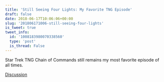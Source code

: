 ```yaml
---
title: 'Still Seeing Four Lights: My Favorite TNG Episode'
draft: false
date: 2018-06-17T10:06:06+00:00
slug: '201806171006-still-seeing-four-lights'
is_tweet: true
tweet_info:
  id: '1008183980070338560'
  type: 'post'
  is_thread: False
---
```




Star Trek TNG Chain of Commands still remains my most favorite episode of all times.

[Discussion](https://x.com/sytelus/status/1008183980070338560)

